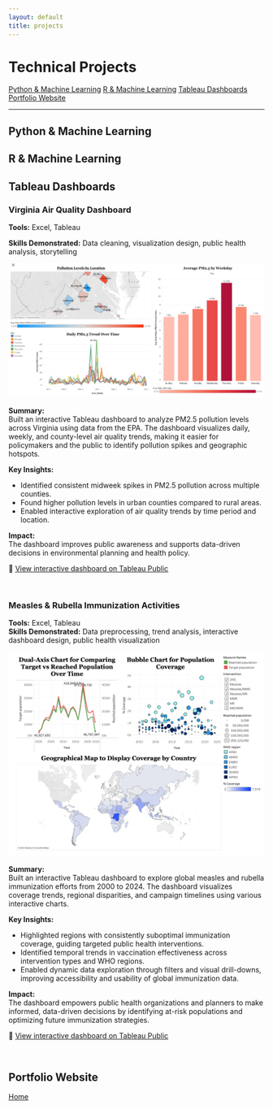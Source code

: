 ```yaml
---
layout: default
title: projects
---
```


# Technical Projects

<nav class="projects-nav">
  <a href="#python-ml">Python & Machine Learning</a>
  <a href="#r-ml">R & Machine Learning</a>
  <a href="#tableau">Tableau Dashboards</a>
  <a href="#portfolio">Portfolio Website</a>
</nav>

---

## <a name="python-ml"></a>Python & Machine Learning





## <a name="r-ml"></a>R & Machine Learning




## <a name="tableau"></a>Tableau Dashboards

### Virginia Air Quality Dashboard

**Tools:** Excel, Tableau

**Skills Demonstrated:** Data cleaning, visualization design, public health analysis, storytelling

![Virginia Air Quality Dashboard](assets/images/virginia-air-quality-dashboard.png)

<div class="justify-text">
  <p><strong>Summary:</strong><br>
  Built an interactive Tableau dashboard to analyze PM2.5 pollution levels across Virginia using data from the EPA. The dashboard visualizes daily, weekly, and county-level air quality trends, making it easier for policymakers and the public to identify pollution spikes and geographic hotspots.
  </p>

  <p><strong>Key Insights:</strong></p>
  <ul>
    <li>Identified consistent midweek spikes in PM2.5 pollution across multiple counties.</li>
    <li>Found higher pollution levels in urban counties compared to rural areas.</li>
    <li>Enabled interactive exploration of air quality trends by time period and location.</li>
  </ul>

  <p><strong>Impact:</strong><br>
  The dashboard improves public awareness and supports data-driven decisions in environmental planning and health policy.
  </p>
</div>

📍 [View interactive dashboard on Tableau Public](https://public.tableau.com/views/air_quality_workbook_dashboard/VirginiaAirQualityAnalysis2023?:language=en-US&:sid=&:redirect=auth&:display_count=n&:origin=viz_share_link)

<br>


### Measles & Rubella Immunization Activities

**Tools:** Excel, Tableau  
**Skills Demonstrated:** Data preprocessing, trend analysis, interactive dashboard design, public health visualization

![Immunization Dashboard](assets/images/measles-rubella-immunization.png)

<div class="justify-text">
  <p><strong>Summary:</strong><br>
  Built an interactive Tableau dashboard to explore global measles and rubella immunization efforts from 2000 to 2024. The dashboard visualizes coverage trends, regional disparities, and campaign timelines using various interactive charts.
  </p>

  <p><strong>Key Insights:</strong></p>
  <ul>
    <li>Highlighted regions with consistently suboptimal immunization coverage, guiding targeted public health interventions.</li>
    <li>Identified temporal trends in vaccination effectiveness across intervention types and WHO regions.</li>
    <li>Enabled dynamic data exploration through filters and visual drill-downs, improving accessibility and usability of global immunization data.</li>
  </ul>

  <p><strong>Impact:</strong><br>
  The dashboard empowers public health organizations and planners to make informed, data-driven decisions by identifying at-risk populations and optimizing future immunization strategies.
  </p>
</div>

📍 [View interactive dashboard on Tableau Public](https://public.tableau.com/views/Immunization-Activities/Dashboard1?:language=en-US&:sid=&:redirect=auth&:display_count=n&:origin=viz_share_link)

<br>




## <a name="portfolio"></a>Portfolio Website




[Home](./)

